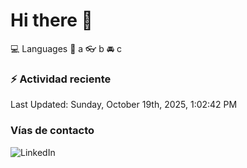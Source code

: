 # Hi there 👋

:computer: Languages
:pencil: a
:eyeglasses: b
:oncoming_automobile: c

### :zap: Actividad reciente
<!--RECENT_ACTIVITY:start-->
<!--RECENT_ACTIVITY:end-->
<!--RECENT_ACTIVITY:last_update-->
Last Updated: Sunday, October 19th, 2025, 1:02:42 PM
<!--RECENT_ACTIVITY:last_update_end-->

### Vías de contacto

![LinkedIn](https://www.linkedin.com/in/irving-hernández-226846205/)
